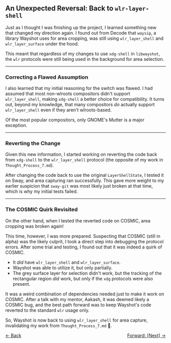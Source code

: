 ## **An Unexpected Reversal: Back to `wlr-layer-shell`**

Just as I thought I was finishing up the project, I learned something new that changed my direction again. I found out from Decode that `waysip`, a library Wayshot uses for area cropping, was still using `wlr_layer_shell` and `wlr_layer_surface` under the hood.

This meant that regardless of my changes to use `xdg-shell` in `libwayshot`, the `wlr` protocols were still being used in the background for area selection.

-----

### Correcting a Flawed Assumption

I also learned that my initial reasoning for the switch was flawed. I had assumed that most non-wlroots compositors didn't support `wlr_layer_shell`, making `xdg-shell` a better choice for compatibility. It turns out, beyond my knowledge, that many compositors *do* actually support `wlr_layer_shell` even if they aren't wlroots-based.

Of the most popular compositors, only GNOME's Mutter is a major exception.

-----

### Reverting the Change

Given this new information, I started working on reverting the code back from `xdg-shell` to the `wlr_layer_shell` protocol (the opposite of my work in `Thought_Process_7.md`).

After changing the code back to use the original `LayerShellState`, I tested it on Sway, and area capturing ran successfully. This gave more weight to my earlier suspicion that `sway-git` was most likely just broken at that time, which is why my initial tests failed.

-----

### The COSMIC Quirk Revisited

On the other hand, when I tested the reverted code on COSMIC, area cropping was broken again\!

This time, however, I was more prepared. Suspecting that COSMIC (still in alpha) was the likely culprit, I took a direct step into debugging the protocol errors. After some trial and testing, I found out that it was indeed a quirk of COSMIC.

- It *did* have `wlr_layer_shell` and `wlr_layer_surface`.
- Wayshot was able to utilize it, but only partially.
- The grey surface layer for selection didn't work, but the tracking of the rectangular region *did* work, but only if the `xdg` protocols were also present.

It was a weird combination of dependencies needed just to make it work on COSMIC. After a talk with my mentor, Aakash, it was deemed likely a COSMIC bug, and the best path forward was to keep Wayshot's code reverted to the standard `wlr` usage only.

So, Wayshot is now back to using `wlr_layer_shell` for area capture, invalidating my work from `Thought_Process_7.md` 🥲.

<div style="display: flex; justify-content: space-between;">
  <a href="Thought_Process_12.md">&lt;- Back</a>
  <a href="Thought_Process_14.md">Forward: [Next] -&gt;</a>
</div>
